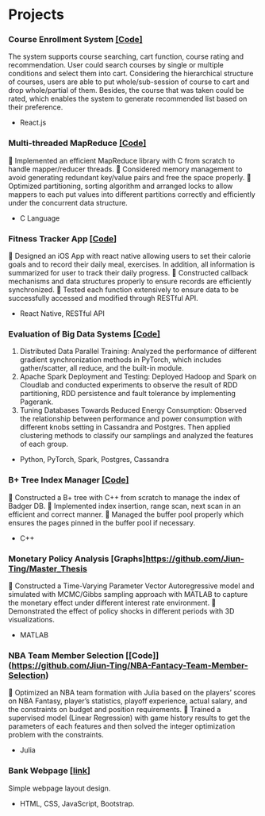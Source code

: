 # Projects


### Course Enrollment System [[**Code**]](https://github.com/Jiun-Ting/Jiun-Ting.github.io/tree/main/Course%20Enrollment)
The system supports course searching, cart function, course rating and recommendation. User could search courses by single or multiple conditions and select them into cart.
Considering the hierarchical structure of courses, users are able to put whole/sub-session of course to cart and drop whole/partial of them. Besides, the course that was taken could be rated, which enables the system to generate recommended list based on their preference.
* React.js

### Multi-threaded MapReduce  [[**Code**]](https://github.com/Jiun-Ting/MapReduce)
	Implemented an efficient MapReduce library with C from scratch to handle mapper/reducer threads.
	Considered memory management to avoid generating redundant key/value pairs and free the space properly.
	Optimized partitioning, sorting algorithm and arranged locks to allow mappers to each put values into different partitions correctly and efficiently under the concurrent data structure.

* C Language

### Fitness Tracker App   [[**Code**]](https://github.com/Jiun-Ting/Jiun-Ting.github.io/tree/main/FitnessTracker)
	Designed an iOS App with react native allowing users to set their calorie goals and to record their daily meal, exercises. In addition, all information is summarized for user to track their daily progress.
	Constructed callback mechanisms and data structures properly to ensure records are efficiently synchronized.
	Tested each function extensively to ensure data to be successfully accessed and modified through RESTful API.
* React Native, RESTful API

### Evaluation of Big Data Systems  [[**Code**]](https://github.com/Jiun-Ting/CS744-Big-Data-Systems)
1. Distributed Data Parallel Training: Analyzed the performance of different gradient synchronization methods in PyTorch, which includes gather/scatter, all reduce, and the built-in module. 
2.	Apache Spark Deployment and Testing: Deployed Hadoop and Spark on Cloudlab and conducted experiments to observe the result of RDD partitioning, RDD persistence and fault tolerance by implementing Pagerank.
3.	Tuning Databases Towards Reduced Energy Consumption: Observed the relationship between performance and power consumption with different knobs setting in Cassandra and Postgres. Then applied clustering methods to classify our samplings and analyzed the features of each group.

* Python, PyTorch, Spark, Postgres, Cassandra

### B+ Tree Index Manager   [[**Code**]](https://github.com/Jiun-Ting/B-TreeIndexManager)
	Constructed a B+ tree with C++ from scratch to manage the index of Badger DB. 
	Implemented index insertion, range scan, next scan in an efficient and correct manner.
	Managed the buffer pool properly which ensures the pages pinned in the buffer pool if necessary.
* C++

### Monetary Policy Analysis [Graphs]https://github.com/Jiun-Ting/Master_Thesis
 Constructed a Time-Varying Parameter Vector Autoregressive model and simulated with MCMC/Gibbs sampling approach with MATLAB to capture the monetary effect under different interest rate environment.
 Demonstrated the effect of policy shocks in different periods with 3D visualizations.
* MATLAB

### NBA Team Member Selection [[**Code**]] (https://github.com/Jiun-Ting/NBA-Fantacy-Team-Member-Selection)
 Optimized an NBA team formation with Julia based on the players’ scores on NBA Fantasy, player’s statistics, playoff experience, actual salary, and the constraints on budget and position requirements.
 Trained a supervised model (Linear Regression) with game history results to get the parameters of each features and then solved the integer optimization problem with the constraints.
* Julia

### Bank Webpage  [[**link**]](https://jiun-ting.github.io/bank%20webpage/index.html) 
Simple webpage layout design.
* HTML, CSS, JavaScript, Bootstrap.
